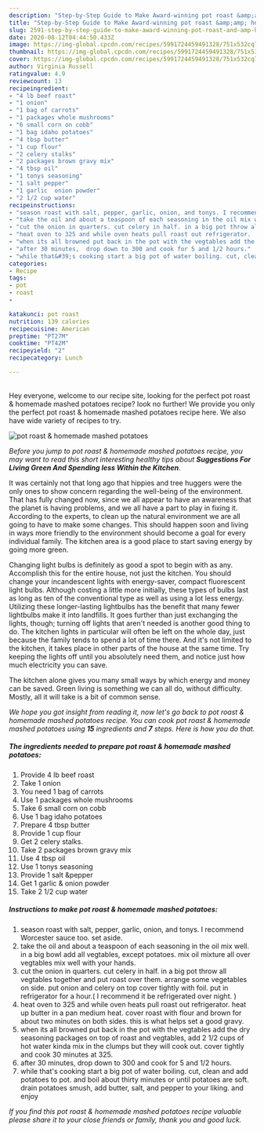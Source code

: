 ```yaml
---
description: "Step-by-Step Guide to Make Award-winning pot roast &amp;amp; homemade mashed potatoes"
title: "Step-by-Step Guide to Make Award-winning pot roast &amp;amp; homemade mashed potatoes"
slug: 2591-step-by-step-guide-to-make-award-winning-pot-roast-and-amp-homemade-mashed-potatoes
date: 2020-08-12T04:44:50.433Z
image: https://img-global.cpcdn.com/recipes/5991724459491328/751x532cq70/pot-roast-homemade-mashed-potatoes-recipe-main-photo.jpg
thumbnail: https://img-global.cpcdn.com/recipes/5991724459491328/751x532cq70/pot-roast-homemade-mashed-potatoes-recipe-main-photo.jpg
cover: https://img-global.cpcdn.com/recipes/5991724459491328/751x532cq70/pot-roast-homemade-mashed-potatoes-recipe-main-photo.jpg
author: Virginia Russell
ratingvalue: 4.9
reviewcount: 13
recipeingredient:
- "4 lb beef roast"
- "1 onion"
- "1 bag of carrots"
- "1 packages whole mushrooms"
- "6 small corn on cobb"
- "1 bag idaho potatoes"
- "4 tbsp butter"
- "1 cup flour"
- "2 celery stalks"
- "2 packages brown gravy mix"
- "4 tbsp oil"
- "1 tonys seasoning"
- "1 salt pepper"
- "1 garlic  onion powder"
- "2 1/2 cup water"
recipeinstructions:
- "season roast with salt, pepper, garlic, onion, and tonys. I recommend Worcester sauce too. set aside."
- "take the oil and about a teaspoon of each seasoning in the oil mix well. in a big bowl add all vegtables, except potatoes.  mix oil mixture all over vegtables mix well with your hands."
- "cut the onion in quarters. cut celery in half. in a big pot throw all vegtables together and put roast over them. arrange some vegetables on side. put onion and celery on top cover tightly with foil. put in refrigerator for a hour.( I recommend it be refrigerated over night. )"
- "heat oven to 325 and while oven heats pull roast out refrigerator.  heat up butter in a pan medium heat. cover roast with flour and brown for about two minutes on both sides. this is what helps set a good gravy."
- "when its all browned put back in the pot with the vegtables add the dry seasoning packages on top of roast and vegtables,  add 2 1/2 cups of hot water kinda mix in the clumps but they will cook out. cover tightly and cook 30 minutes at 325."
- "after 30 minutes,  drop down to 300 and cook for 5 and 1/2 hours."
- "while that&#39;s cooking start a big pot of water boiling. cut, clean and add potatoes to pot. and boil about thirty minutes or until potatoes are soft. drain potatoes smush, add butter, salt, and pepper to your liking. and enjoy"
categories:
- Recipe
tags:
- pot
- roast
- 

katakunci: pot roast  
nutrition: 139 calories
recipecuisine: American
preptime: "PT27M"
cooktime: "PT42M"
recipeyield: "2"
recipecategory: Lunch

---
```

<br>
Hey everyone, welcome to our recipe site, looking for the perfect pot roast &amp; homemade mashed potatoes recipe? look no further! We provide you only the perfect pot roast &amp; homemade mashed potatoes recipe here. We also have wide variety of recipes to try.
<br>


![pot roast &amp; homemade mashed potatoes](https://img-global.cpcdn.com/recipes/5991724459491328/751x532cq70/pot-roast-homemade-mashed-potatoes-recipe-main-photo.jpg)

<i>Before you jump to pot roast &amp; homemade mashed potatoes recipe, you may want to read this short interesting healthy tips about 
<strong>Suggestions For Living Green And Spending less Within the Kitchen</strong>.</i>
</br>

It was certainly not that long ago that hippies and tree huggers were the only ones to show concern regarding the well-being of the environment. That has fully changed now, since we all appear to have an awareness that the planet is having problems, and we all have a part to play in fixing it. According to the experts, to clean up the natural environment we are all going to have to make some changes. This should happen soon and living in ways more friendly to the environment should become a goal for every individual family. The kitchen area is a good place to start saving energy by going more green.

Changing light bulbs is definitely as good a spot to begin with as any. Accomplish this for the entire house, not just the kitchen. You should change your incandescent lights with energy-saver, compact fluorescent light bulbs. Although costing a little more initially, these types of bulbs last as long as ten of the conventional type as well as using a lot less energy. Utilizing these longer-lasting lightbulbs has the benefit that many fewer lightbulbs make it into landfills. It goes further than just exchanging the lights, though; turning off lights that aren't needed is another good thing to do. The kitchen lights in particular will often be left on the whole day, just because the family tends to spend a lot of time there. And it's not limited to the kitchen, it takes place in other parts of the house at the same time. Try keeping the lights off until you absolutely need them, and notice just how much electricity you can save.

The kitchen alone gives you many small ways by which energy and money can be saved. Green living is something we can all do, without difficulty. Mostly, all it will take is a bit of common sense.


<i>We hope you got insight from reading it, now let's go back to pot roast &amp; homemade mashed potatoes recipe. You can cook pot roast &amp; homemade mashed potatoes using <strong>15</strong> ingredients and <strong>7</strong> steps. Here is how you do that.
</i>

##### The ingredients needed to prepare pot roast &amp; homemade mashed potatoes:

1. Provide 4 lb beef roast
1. Take 1 onion
1. You need 1 bag of carrots
1. Use 1 packages whole mushrooms
1. Take 6 small corn on cobb
1. Use 1 bag idaho potatoes
1. Prepare 4 tbsp butter
1. Provide 1 cup flour
1. Get 2 celery stalks.
1. Take 2 packages brown gravy mix
1. Use 4 tbsp oil
1. Use 1 tonys seasoning
1. Provide 1 salt &amp;pepper
1. Get 1 garlic &amp; onion powder
1. Take 2 1/2 cup water


##### Instructions to make pot roast &amp; homemade mashed potatoes:

1. season roast with salt, pepper, garlic, onion, and tonys. I recommend Worcester sauce too. set aside.
1. take the oil and about a teaspoon of each seasoning in the oil mix well. in a big bowl add all vegtables, except potatoes.  mix oil mixture all over vegtables mix well with your hands.
1. cut the onion in quarters. cut celery in half. in a big pot throw all vegtables together and put roast over them. arrange some vegetables on side. put onion and celery on top cover tightly with foil. put in refrigerator for a hour.( I recommend it be refrigerated over night. )
1. heat oven to 325 and while oven heats pull roast out refrigerator.  heat up butter in a pan medium heat. cover roast with flour and brown for about two minutes on both sides. this is what helps set a good gravy.
1. when its all browned put back in the pot with the vegtables add the dry seasoning packages on top of roast and vegtables,  add 2 1/2 cups of hot water kinda mix in the clumps but they will cook out. cover tightly and cook 30 minutes at 325.
1. after 30 minutes,  drop down to 300 and cook for 5 and 1/2 hours.
1. while that&#39;s cooking start a big pot of water boiling. cut, clean and add potatoes to pot. and boil about thirty minutes or until potatoes are soft. drain potatoes smush, add butter, salt, and pepper to your liking. and enjoy


<i>If you find this pot roast &amp; homemade mashed potatoes recipe valuable please share it to your close friends or family, thank you and good luck.</i>
